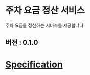 # 주차 요금 정산 서비스

주차 요금을 정산하는 서비스를 제공합니다.

버전 : 0.1.0
---

# [Specification](docs/specification_v0.1.0.md)